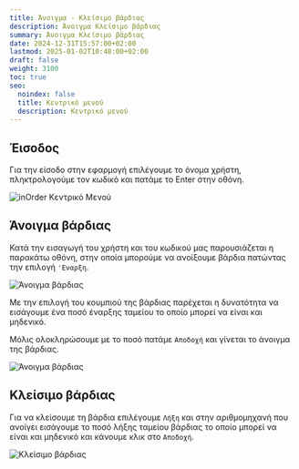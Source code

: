 ```yaml
---
title: Άνοιγμα - Κλείσιμο βάρδιας
description: Άνοιγμα Κλείσιμο βάρδιας
summary: Άνοιγμα Κλείσιμο βάρδιας
date: 2024-12-31T15:57:00+02:00
lastmod: 2025-01-02T10:48:00+02:00
draft: false
weight: 3100
toc: true
seo:
  noindex: false
  title: Κεντρικό μενού
  description: Κεντρικό μενού
---
```


## Έισοδος

Για την είσοδο στην εφαρμογή επιλέγουμε το όνομα χρήστη, πληκτρολογούμε τον κωδικό και πατάμε το Enter στην οθόνη.

![inOrder Κεντρικό Μενού](/images/pos-001.jpg "Κεντρικό Μενού")

## Άνοιγμα βάρδιας

Κατά την εισαγωγή του χρήστη και του κωδικού μας παρουσιάζεται η παρακάτω οθόνη, στην οποία μπορούμε να ανοίξουμε βάρδια πατώντας την επιλογή `'Εναρξη`.

![Άνοιγμα βάρδιας](/images/pos-002.jpg "Άνοιγμα βάρδιας")

Με την επιλογή του κουμπιού της βάρδιας παρέχεται η δυνατότητα να εισάγουμε ένα ποσό έναρξης ταμείου το οποίο μπορεί να είναι και μηδενικό.

Μόλις ολοκληρώσουμε με το ποσό πατάμε `Αποδοχή` και γίνεται το άνοιγμα της βάρδιας.

![Άνοιγμα βάρδιας](/images/pos-003.jpg "Άνοιγμα βάρδιας")

## Κλείσιμο βάρδιας

Για να κλείσουμε τη βάρδια επιλέγουμε `Λήξη` και στην αριθμομηχανή που ανοίγει εισάγουμε το ποσό λήξης ταμείου βάρδιας το οποίο μπορεί να είναι και μηδενικό και κάνουμε κλικ στο `Αποδοχή`.

![Κλείσιμο βάρδιας](/images/backoffice-002.jpg "Κλείσιμο βάρδιας")
